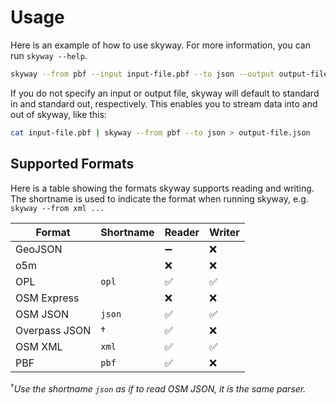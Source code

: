 # Usage

Here is an example of how to use skyway.
For more information, you can run `skyway --help`.

```sh
skyway --from pbf --input input-file.pbf --to json --output output-file.json
```
If you do not specify an input or output file, skyway will default to standard in and standard out, respectively.
This enables you to stream data into and out of skyway, like this:
```sh
cat input-file.pbf | skyway --from pbf --to json > output-file.json
```

## Supported Formats

Here is a table showing the formats skyway supports reading and writing.
The shortname is used to indicate the format when running skyway, e.g. `skyway --from xml ...`

| Format        | Shortname | Reader | Writer |
| --------------|-----------|--------|--------|
| GeoJSON       |           | ➖     | ❌     |
| o5m           |           | ❌     | ❌     |
| OPL           | `opl`     | ✅     | ✅     |
| OSM Express   |           | ❌     | ❌     |
| OSM JSON      | `json`    | ✅     | ✅     |
| Overpass JSON | †         | ✅     | ❌     |
| OSM XML       | `xml`     | ✅     | ✅     |
| PBF           | `pbf`     | ✅     | ❌     |

<sup>†</sup>*Use the shortname `json` as if to read OSM JSON, it is the same parser.*
